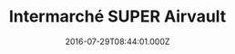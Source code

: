 ---
date: 2016-07-29T08:44:01.000Z
title: Intermarché SUPER Airvault
latitude: 46.82625820321227
longitude: -0.1271943835874708
category: checkin
---